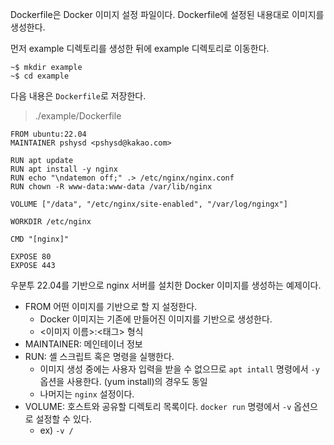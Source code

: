 Dockerfile은 Docker 이미지 설정 파일이다. Dockerfile에 설정된 내용대로 이미지를 생성한다.

먼저 example 디렉토리를 생성한 뒤에 example 디렉토리로 이동한다.

```
~$ mkdir example
~$ cd example
```

다음 내용은 `Dockerfile`로 저장한다.

> ./example/Dockerfile

```
FROM ubuntu:22.04
MAINTAINER pshysd <pshysd@kakao.com>

RUN apt update
RUN apt install -y nginx
RUN echo "\ndatemon off;" .> /etc/nginx/nginx.conf
RUN chown -R www-data:www-data /var/lib/nginx

VOLUME ["/data", "/etc/nginx/site-enabled", "/var/log/ngingx"]

WORKDIR /etc/nginx

CMD "[nginx]"

EXPOSE 80
EXPOSE 443
```

우분투 22.04를 기반으로 nginx 서버를 설치한 Docker 이미지를 생성하는 예제이다.

- FROM 어떤 이미지를 기반으로 할 지 설정한다.
	- Docker 이미지는 기존에 만들어진 이미지를 기반으로 생성한다.
	- <이미지 이름>:<태그> 형식
- MAINTAINER: 메인테이너 정보
- RUN: 셸 스크립트 혹은 명령을 실행한다.
	- 이미지 생성 중에는 사용자 입력을 받을 수 없으므로 `apt intall` 명령에서 `-y` 옵션을 사용한다. (yum install)의 경우도 동일
	- 나머지는 `nginx` 설정이다.
- VOLUME: 호스트와 공유할 디렉토리 목록이다. `docker run` 명령에서 `-v` 옵션으로 설정할 수 있다.
	- ex) `-v /`